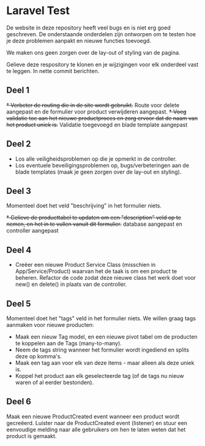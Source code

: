 # Laravel Test
De website in deze repository heeft veel bugs en is niet erg goed geschreven. De onderstaande onderdelen zijn ontworpen om te testen hoe je deze problemen aanpakt en nieuwe functies toevoegd.

We maken ons geen zorgen over de lay-out of styling van de pagina. 

Gelieve deze respository te klonen en je wijzigingen voor elk onderdeel vast te leggen. In nette commit berichten.

## Deel 1

~~* Verbeter de routing die in de site wordt gebruikt.~~  Route voor delete aangepast en de formulier voor product verwijderen aangepast.
~~* Voeg validatie toe aan het nieuwe productproces en zorg ervoor dat de naam van het product uniek is.~~ Validatie toegevoegd en blade template aangepast

## Deel 2

* Los alle veiligheidsproblemen op die je opmerkt in de controller.
* Los eventuele beveiligingsproblemen op, bugs/verbeteringen aan de blade templates (maak je geen zorgen over de lay-out en styling).

## Deel 3

Momenteel doet het veld "beschrijving" in het formulier niets.

~~* Gelieve de producttabel te updaten om een "description" veld op te nemen, en het in te vullen vanuit dit formulier.~~ database aangepast en controller aangepast

## Deel 4

* Creëer een nieuwe Product Service Class (misschien in App/Service/Product) waarvan het de taak is om een product te beheren.
Refactor de code zodat deze nieuwe class het werk doet voor new() en delete() in plaats van de controller.

## Deel 5

Momenteel doet het "tags" veld in het formulier niets. We willen graag tags aanmaken voor nieuwe producten:

* Maak een nieuw Tag model, en een nieuwe pivot tabel om de producten te koppelen aan de Tags (many-to-many).
* Neem de tags string wanneer het formulier wordt ingediend en splits deze op komma's.
* Maak een tag aan voor elk van deze items - maar alleen als deze uniek is.
* Koppel het product aan elk geselecteerde tag (of de tags nu nieuw waren of al eerder bestonden).

## Deel 6

Maak een nieuwe ProductCreated event wanneer een product wordt gecreëerd.
Luister naar de ProductCreated event (listener) en stuur een eenvoudige melding naar alle gebruikers om hen te laten weten dat het product is gemaakt.
